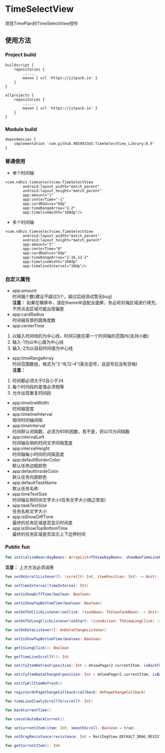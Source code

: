 # TimeSelectView  
项目TimePlan的TimeSelectView控件  
## 使用方法  
### Project build  
```
buildscript {
    repositories {
        ......
        maven { url 'https://jitpack.io' }
    }
}

allprojects {
    repositories {
        ......
        maven { url 'https://jitpack.io' }
    }
}
```
### Module build  
```
dependencies {
    implementation 'com.github.985892345:TimeSelectView_Library:0.9'
}
```
### 普通使用  
* 单个时间轴
```
<com.ndhzs.timeselectview.TimeSelectView
        android:layout_width="match_parent"
        android:layout_height="match_parent"
        app:amount="1"                
        app:centerTime="-1"           
        app:cardRadius="8dp"
        app:timeRangeArray="2-2"      
        app:timelineWidth="160dp"/>
```
* 多个时间轴
```
<com.ndhzs.timeselectview.TimeSelectView
        android:layout_width="match_parent"
        android:layout_height="match_parent"
        app:amount="2"                
        app:centerTime="8"
        app:cardRadius="8dp"
        app:timeRangeArray="2-16,12-2"  
        app:timelineWidth="160dp"
        app:timelineInterval="10dp"/>  
```
### 自定义属性  
* app:amount  
时间轴个数(建议不超过3个，超过后经测试暂无bug)  
**注意：** 如果在横屏中，请在theme中适配全面屏，务必将刘海区域进行填充，不然点击区域可能出现偏差
* app:cardRadius  
时间轴背景的圆角度数
* app:centerTime  
1. 以输入时间线的为中心线，时间只能在第一个时间轴的范围内(支持小数)
2. 输入-1为以中心值为中心线
3. 输入-2为以目前时间值为中心线
* app:timeRangeArray  
时间范围数组，格式为"2-18,12-4"(英文逗号，且逗号后没有空格)  
**注意：** 
1. 时间都必须大于0且小于24
2. 每个时间段的差值必须相等
3. 允许出现重复时间段
* app:timelineWidth  
时间轴宽度
* app:timelineInterval  
相邻时间轴间隔
* app:timeInterval  
时间默认间隔数，必须为60的因数，若不是，将以15为间隔数
* app:intervalLeft  
时间轴左侧的时间文字间隔宽度
* app:intervalHeight  
时间轴每小时间的间隔高度
* app:defaultBorderColor  
默认任务边框颜色
* app:defaultInsideColor  
默认任务内部颜色
* app:defaultTaskName  
默认任务名称
* app:timeTextSize  
时间轴左侧时间文字大小(任务文字大小随之改变)
* app:taskTextSize  
任务名称文字大小
* app:isShowDiffTime  
最终的任务区域是否显示时间差
* app:isShowTopBottomTime  
最终的任务区域是否显示上下边界时间  
### Public fun 
```kotlin
fun initializeBean(dayBeans: ArrayList<TSViewDayBean>, showNowTimeLinePosition: Int = -1, currentItem: Int = 0, smoothScroll: Boolean = false)
```
**注意：** 上方方法必须调用  


```kotlin
fun setOnScrollListener(l: (scrollY: Int, itemPosition: Int) -> Unit)
```


```kotlin
fun setTimeInterval(timeInterval: Int)
```


```kotlin
fun setIsShowDiffTime(boolean: Boolean)
```


```kotlin
fun setIsShowTopBottomTime(boolean: Boolean)
```


```kotlin
fun setOnTSVClickListener(onClick: (taskBean: TSViewTaskBean) -> Unit)
```


```kotlin
fun setOnTSVLongClickListener(onStart: ((condition: TSViewLongClick) -> Unit), onEnd: ((condition: TSViewLongClick)
```


```kotlin
fun setOnDataListener(l: OnDataChangeListener)
```


```kotlin
fun setIsShowTopBottomTime(boolean: Boolean)
```


```kotlin
fun getIsLongClick(): Boolean
```


```kotlin
fun getTimeLineScrollY(): Int
```


```kotlin
fun notifyItemRefresh(position: Int = mViewPager2.currentItem, isBackToCurrentTime: Boolean = false)
```


```kotlin
fun notifyItemDataChanged(position: Int = mViewPager2.currentItem, isBackToCurrentTime: Boolean = false)
```


```kotlin
fun notifyAllItemRefresh()
```


```kotlin
fun registerOnPageChangeCallback(callback: OnPageChangeCallback)
```


```kotlin
fun timeLineSlowlyScrollTo(scrollY: Int)
```


```kotlin
fun backCurrentTime()
```


```kotlin
fun cancelAutoBackCurrent()
```


```kotlin
fun setCurrentItem(item: Int, smoothScroll: Boolean = true)
```


```kotlin
fun setDragResistance(resistance: Int = RectImgView.DEFAULT_DRAG_RESISTANCE)
```


```kotlin
fun getCurrentItem(): Int
```

